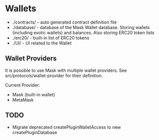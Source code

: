 # Wallets

- ./contracts/ - auto generated contract definition file
- ./database/ - database of the Mask Wallet database. Storing wallets (including exotic wallets) and balances. Also storing ERC20 token lists
- ./erc20/ - built-in list of ERC20 tokens
- ./UI/ - UI related to the Wallet

## Wallet Providers

It is possible to use Mask with multiple wallet providers. See src/protocols/wallet-provider for their definition.

Current Provider:

- Mask (built-in wallet)
- MetaMask

## TODO

- Migrate deprecated createPluginWalletAccess to new createPluginDatabase
